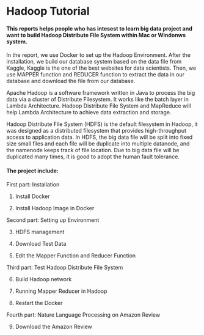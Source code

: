# Hadoop Tutorial

#### This reports helps people who has intesest to learn big data project and want to build Hadoop Distribute File System within Mac or Windonws system.


In the report, we use Docker to set up the Hadoop Environment. After the installation, we build our database system based on the data file from Kaggle, Kaggle is the one of the best websites for data scientists. Then, we use MAPPER function and REDUCER function to extract the data in our database and download the file from our database. 


Apache Hadoop is a software framework written in Java to process the big data via a cluster of Distribute Filesystem. It works like the batch layer in Lambda Architecture. Hadoop Distribute File System and MapReduce will help Lambda Architecture to achieve data extraction and storage.


Hadoop Distribute File System (HDFS) is the default filesystem in Hadoop, it was designed as a distributed filesystem that provides high-throughput access to application data. In HDFS, the big data file will be split into fixed size small files and each file will be duplicate into multiple datanode, and the namenode keeps track of file location. Due to big data file will be duplicated many times, it is good to adopt the human fault tolerance.


#### The project include: 

First part: Installation

1. Install Docker
	
2. Install Hadoop Image in Docker

Second part: Setting up Environment

3. HDFS management

4. Download Test Data

5. Edit the Mapper Function and Reducer Function

Third part: Test Hadoop Distribute File System 

6. Build Hadoop network

7. Running Mapper Reducer in Hadoop
	
8. Restart the Docker

Fourth part: Nature Language Processing on Amazon Review

9. Download the Amazon Review



